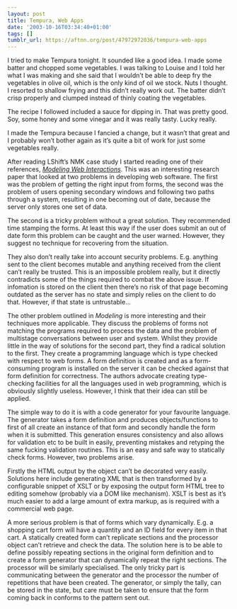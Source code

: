 ```yaml
---
layout: post
title: Tempura, Web Apps
date: '2003-10-16T03:34:40+01:00'
tags: []
tumblr_url: https://aftnn.org/post/47972972036/tempura-web-apps
---
```

<p>I tried to make Tempura tonight. It sounded like a good idea. I made some batter and chopped some vegetables. I was talking to Louise and I told her what I was making and she said that I wouldn&rsquo;t be able to deep fry the vegetables in olive oil, which is the only kind of oil we stock. Nuts I thought. I resorted to shallow frying and this didn&rsquo;t really work out. The batter didn&rsquo;t crisp properly and clumped instead of thinly coating the vegetables.</p>
<p>The recipe I followed included a sauce for dipping in. That was pretty good. Soy, some honey and some vinegar and it was really tasty. Lucky really.</p>
<p>I made the Tempura because I fancied a change, but it wasn&rsquo;t that great and I probably won&rsquo;t bother again as it&rsquo;s quite a bit of work for just some vegetables really.</p>
<p>After reading LShift&rsquo;s NMK case study I started reading one of their references, <a href="http://www.ccs.neu.edu/scheme/pubs/esop2003-gfkf.pdf"><em>Modeling Web Interactions</em></a>. This was an interesting research paper that looked at two problems in developing web software. The first was the problem of getting the right input from forms, the second was the problem of users opening secondary windows and following two paths through a system, resulting in one becoming out of date, because the server only stores one set of data.</p>
<p>The second is a tricky problem without a great solution. They recommended time stamping the forms. At least this way if the user does submit an out of date form this problem can be caught and the user warned. However, they suggest no technique for recovering from the situation.</p>
<p>They also don&rsquo;t really take into account security problems. E.g. anything sent to the client becomes mutable and anything received from the client can&rsquo;t really be trusted. This is an impossible problem really, but it directly contradicts some of the things required to combat the above issue. If infomation is stored on the client then there&rsquo;s no risk of that page becoming outdated as the server has no state and simply relies on the client to do that. However, if that state is untrustable&hellip;</p>
<p>The other problem outlined in <em>Modeling</em> is more interesting and their techniques more applicable. They discuss the problems of forms not matching the programs required to process the data and the problem of multistage conversations between user and system. Whilst they provide little in the way of solutions for the second part, they find a radical solution to the first. They create a programming language which is type checked with respect to web forms. A form definition is created and as a form-consuming program is installed on the server it can be checked against that form definition for correctness. The authors advocate creating type-checking facilities for all the languages used in web programming, which is obviously slightly useless. However, I think that their idea can still be applied.</p>
<p>The simple way to do it is with a code generator for your favourite language. The generator takes a form definition and produces objects/functions to first of all create an instance of that form and secondly handle the form when it is submitted. This generation ensures consistency and also allows for validation etc to be built in easily, preventing mistakes and retyping the same fucking validation routines. This is an easy and safe way to statically check forms. However, two problems arise.</p>
<p>Firstly the HTML output by the object can&rsquo;t be decorated very easily. Solutions here include generating XML that is then transformed by a configurable snippet of XSLT or by exposing the output form HTML tree to editing somehow (probably via a DOM like mechanism). XSLT is best as it&rsquo;s much easier to add a large amount of extra markup, as is required with a commercial web page.</p>
<p>A more serious problem is that of forms which vary dynamically. E.g. a shopping cart form will have a quantity and an ID field for every item in that cart. A statically created form can&rsquo;t replicate sections and the processor object can&rsquo;t retrieve and check the data. The solution here is to be able to define possibly repeating sections in the original form definition and to create a form generator that can dynamically repeat the right sections. The processor will be similarly specialised. The only tricky part is communicating between the generator and the processor the number of repetitions that have been created. The generator, or simply the tally, can be stored in the state, but care must be taken to ensure that the form coming back in conforms to the pattern sent out.</p>
